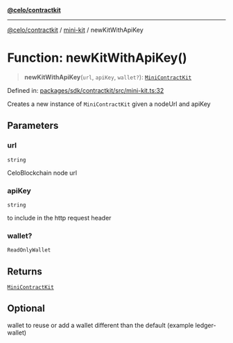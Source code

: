[**@celo/contractkit**](../../README.md)

***

[@celo/contractkit](../../modules.md) / [mini-kit](../README.md) / newKitWithApiKey

# Function: newKitWithApiKey()

> **newKitWithApiKey**(`url`, `apiKey`, `wallet?`): [`MiniContractKit`](../classes/MiniContractKit.md)

Defined in: [packages/sdk/contractkit/src/mini-kit.ts:32](https://github.com/celo-org/developer-tooling/blob/master/packages/sdk/contractkit/src/mini-kit.ts#L32)

Creates a new instance of `MiniContractKit` given a nodeUrl and apiKey

## Parameters

### url

`string`

CeloBlockchain node url

### apiKey

`string`

to include in the http request header

### wallet?

`ReadOnlyWallet`

## Returns

[`MiniContractKit`](../classes/MiniContractKit.md)

## Optional

wallet to reuse or add a wallet different than the default (example ledger-wallet)
